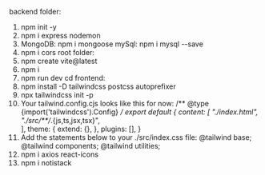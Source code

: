 backend folder:
1. npm init -y
2. npm i express nodemon
3. 
	MongoDB: npm i mongoose 
	mySql: npm i mysql --save
4. npm i cors
root folder:
1. npm create vite@latest
2. npm i
3. npm run dev
cd frontend:
4. npm install -D tailwindcss postcss autoprefixer
5. npx tailwindcss init -p
6. Your tailwind.config.cjs looks like this for now:
/** @type {import('tailwindcss').Config} */
export default {
  content: [
    "./index.html",
    "./src/**/*.{js,ts,jsx,tsx}",    
  ],
  theme: {
    extend: {},
  },
  plugins: [],
}
7. Add the statements below to your ./src/index.css file:
	@tailwind base;
	@tailwind components;
	@tailwind utilities;
8. npm i axios react-icons
9. npm i notistack
